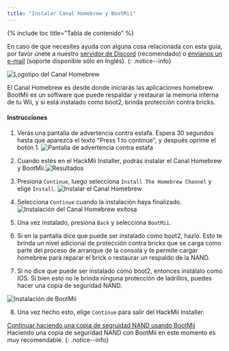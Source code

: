 ```yaml
---
title: "Instalar Canal Homebrew y BootMii"
---
```


{% include toc title="Tabla de contenido" %}

En caso de que necesites ayuda con alguna cosa relacionada con esta guía, por favor únete a nuestro [servidor de Discord](https://discord.gg/b4Y7jfD) (recomendado) o [envíanos un e-mail](mailto:support@riiconnect24.net) (soporte disponible sólo en Inglés).
{: .notice--info}

![Logotipo del Canal Homebrew](/images/hbc.png)

El Canal Homebrew es desde donde iniciarás las aplicaciones homebrew. BootMii es un software que puede respaldar y restaurar la memoria interna de tu Wii, y si está instalado como boot2, brinda protección contra bricks.

#### Instrucciones

1. Verás una pantalla de advertencia contra estafa. Espera 30 segundos hasta que aparezca el texto "Press 1 to continue", y después oprime el botón 1. ![Pantalla de advertencia contra estafa](/images/Wii/ScamScreen.png)

2. Cuando estés en el HackMii Installer, podrás instalar el Canal Homebrew y BootMii.![Resultados](/images/Wii/Results.png)

3. Presiona `Continue`, luego selecciona `Install The Homebrew Channel` y elige `Install`. ![Instalar el Canal Homebrew](/images/Wii/InstallHomebrewChannel.png)

4. Selecciona `Continue` cuando la instalación haya finalizado. ![Instalación del Canal Homebrew exitosa](/images/Wii/SuccessHBC.png)

5. Una vez instalado, presiona `Back` y selecciona `BootMii`.
6. Si en la pantalla dice que puede ser instalado como boot2, hazlo. Esto te brinda un nivel adicional de protección contra bricks que se carga como parte del proceso de arranque de la consola y te permite cargar homebrew para reparar el brick o restaurar un respaldo de la NAND.
7. Si no dice que puede ser instalado como boot2, entonces instálalo como IOS. Si bien esto no le brinda ninguna protección de ladrillos, puedes hacer una copia de seguridad NAND.

![Instalación de BootMii](/images/Wii/InstallBootMii.jpg)

8. Una vez hecho esto, elige `Continue` para salir del HackMii Installer.

[Continuar haciendo una copia de segruidad NAND usando BootMii](bootmii) Haciendo una copia de seguridad NAND con BootMii en este momento es muy recomendable.
{: .notice--info}
